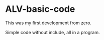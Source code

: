 # ALV-basic-code

This was my first development from zero.

Simple code without include, all in a program.
